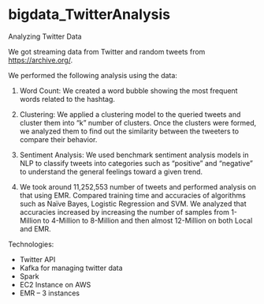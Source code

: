 # bigdata_TwitterAnalysis


Analyzing Twitter Data


We got streaming data from Twitter and random tweets from https://archive.org/. 

We performed the following analysis using the data:

1.	Word Count: We created a word bubble showing the most frequent words related to the hashtag. 

2. Clustering: We applied a clustering model to the queried tweets and cluster them into “k” number of clusters. Once the clusters were formed, we analyzed them to find out the similarity between the tweeters to compare their behavior. 

3. Sentiment Analysis: We used benchmark sentiment analysis models in NLP to classify tweets into categories such as “positive” and “negative” to understand the general feelings toward a given trend. 

4. We took around 11,252,553 number of tweets and performed analysis on that using EMR. Compared training time and accuracies of algorithms such as Naïve Bayes, Logistic Regression and SVM. We analyzed that accuracies increased by increasing the number of samples from 1-Million to 4-Million to 8-Million and then almost 12-Million on both Local and EMR.

Technologies:
-	Twitter API
-	Kafka for managing twitter data
-	Spark
-	EC2 Instance on AWS
-	EMR – 3 instances 
